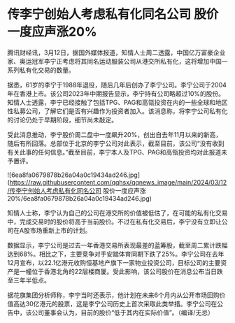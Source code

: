 # 传李宁创始人考虑私有化同名公司 股价一度应声涨20%

腾讯财经讯，3月12日，据国外媒体报道，知情人士周二透露，中国亿万富豪企业家、奥运冠军李宁正考虑将其同名运动服装公司从港交所私有化，这将增加中国一系列私有化交易的数量。

据悉，61岁的李宁于1988年退役，随后几年后创办了李宁公司。李宁公司于2004年在香港上市。该公司2023年中期报告显示，李宁持有公司略超过10%的股份。知情人士透露，李宁已经接触了包括TPG、PAG和高瓴投资在内的一些全球和地区性私募公司，了解它们是否有兴趣作为投资者加入。该消息称，将李宁公司私有化的讨论仍处于早期阶段，细节尚未敲定。

受此消息推动，李宁股价周二盘中一度飙升20%，创出自去年11月以来的新高，随后有所回落。总部位于北京的李宁公司对此表示，截至目前，该公司“没有收到有关此事的任何信息。”截至目前，李宁本人及TPG、PAG和高瓴投资均对此报道未予置评。

![6ea8fa0679878b26a04a0c19434ad246.jpg](https://raw.githubusercontent.com/qqhsx/qqnews_image/main/2024/03/12/传李宁创始人考虑私有化同名公司 股价一度应声涨20%/6ea8fa0679878b26a04a0c19434ad246.jpg)

知情人士称，李宁认为自己的公司在港交所的价值被低估了，在可能的私有化交易中，完成交易时的股价将高于当前股价。不过在私有化交易后，李宁没有立即让公司在A股市场重新上市的计划。

数据显示，李宁公司是过去一年香港交易所表现最差的蓝筹股，截至周二累计跌幅达到68%。相比之下，主要竞争对手安踏体育同期下跌了25%。李宁公司在去年12月宣布，以22.1亿港元收购恒基地产旗下一家物业投资公司，目标公司的主要资产是一幢位于香港北角的22层楼商厦。受此影响，该公司股价在消息公布当日跌至三年半低点。

据花旗集团分析师称，李宁当时还表示，他计划在未来6个月内从公开市场回购价值高达30亿港元的股票，这是李宁公司历史上首次采取此类举措。李宁公司在公告中，该公司董事会认为，目前的股价“低于其内在实际价值”。（编译/无忌）


